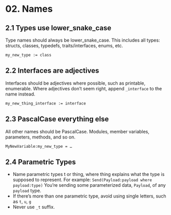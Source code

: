 # 02. Names

## 2.1 Types use lower\_snake\_case

Type names should always be lower\_snake\_case. This includes all types: structs, classes, typedefs, traits/interfaces, enums, etc.

`my_new_type := class`

## 2.2 Interfaces are adjectives

Interfaces should be adjectives where possible, such as printable, enumerable. Where adjectives don’t seem right, append `_interface` to the name instead.

`my_new_thing_interface := interface`

## 2.3 PascalCase everything else

All other names should be PascalCase. Modules, member variables, parameters, methods, and so on.

`MyNewVariable:my_new_type = …`

## 2.4 Parametric Types

* Name parametric types t or thing, where thing explains what the type is supposed to represent. For example: `Send(Payload:payload where payload:type)` You’re sending some parameterized data, `Payload`, of any `payload` type.
* If there’s more than one parametric type, avoid using single letters, such as `t`, `u`, `g`
* Never use `_t` suffix.
